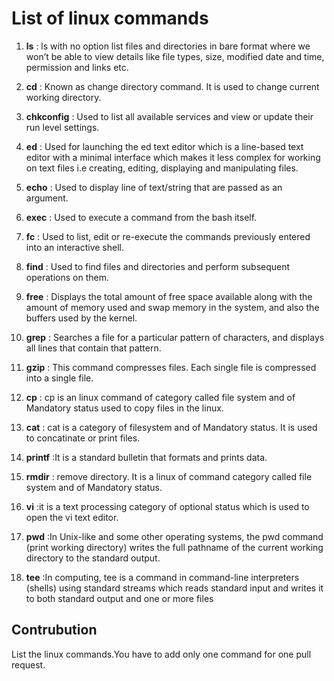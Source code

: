 # List of linux commands

  
 1.  **ls** : ls with no option list files and directories in bare format where we won’t be able to view details like file types, size, modified date and time, permission and links etc.

2. **cd** : Known as change directory command. It is used to change current working directory.

3. **chkconfig** : Used to list all available services and view or update their run level settings.

4. **ed** : Used for launching the ed text editor which is a line-based text editor with a minimal interface which makes it less complex for working on text files i.e creating, editing, displaying and manipulating files.

5. **echo** : Used to display line of text/string that are passed as an argument.

6. **exec** : Used to execute a command from the bash itself.

7. **fc** : Used to list, edit or re-execute the commands previously entered into an interactive shell.

8. **find** : Used to find files and directories and perform subsequent operations on them.

9. **free** : Displays the total amount of free space available along with the amount of memory used and swap memory in the system, and also the buffers used by the kernel.

10. **grep** : Searches a file for a particular pattern of characters, and displays all lines that contain that pattern.

11. **gzip** : This command compresses files. Each single file is compressed into a single file.


12. **cp** : cp is an linux command of category called file system and of Mandatory status used to copy files in the linux.

13. **cat** : cat is a category of filesystem and of Mandatory status. It is used to concatinate or print files.

14. **printf** :It is a standard bulletin that formats and prints data.

15. **rmdir** : remove directory. It is a linux of command category called file system and of Mandatory status.

16. **vi** :it is a text processing category of optional status which is used to open the vi text editor.

17. **pwd** :In Unix-like and some other operating systems, the pwd command (print working directory) writes the full pathname of the current working directory to the standard output.

18. **tee** :In computing, tee is a command in command-line interpreters (shells) using standard streams which reads standard input and writes it to both standard output and one or more files
  

## Contrubution

List the linux commands.You have to add only one command for one pull request.

